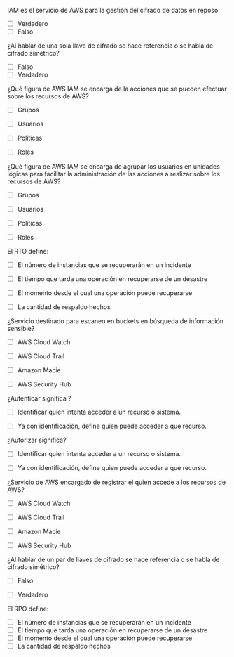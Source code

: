 IAM es el servicio de AWS para la gestión del cifrado de datos en reposo
- [ ] Verdadero 
- [ ] Falso

¿Al hablar de una sola llave de cifrado se hace referencia o se habla de cifrado simétrico?
- [ ]  Falso
- [ ]  Verdadero

¿Qué figura de AWS IAM se encarga de la acciones que se pueden efectuar sobre los recursos de AWS?
- [ ]  Grupos
- [ ]  Usuarios
- [ ]  Políticas
- [ ]  Roles


¿Qué figura de AWS IAM se encarga de agrupar los usuarios en unidades lógicas para facilitar la administración de las acciones a realizar sobre los recursos de AWS?
- [ ]  Grupos
- [ ]  Usuarios
- [ ]  Políticas
- [ ]  Roles


El RTO define:
- [ ] El número de instancias que se recuperarán en un incidente
- [ ] El tiempo que tarda una operación en recuperarse de un desastre 
- [ ] El momento desde el cual una operación puede recuperarse
- [ ] La cantidad de respaldo hechos



¿Servicio destinado para escaneo en buckets en búsqueda de información sensible?
- [ ]  AWS Cloud Watch
- [ ]  AWS Cloud Trail
- [ ]  Amazon Macie
- [ ] AWS Security Hub


¿Autenticar significa ?
- [ ]  Identificar quien intenta acceder a un recurso o sistema.
- [ ]  Ya con identificación, define quien puede acceder a que recurso.  



¿Autorizar significa?
- [ ]  Identificar quien intenta acceder a un recurso o sistema.
- [ ]  Ya con identificación, define quien puede acceder a que recurso.  



¿Servicio de AWS encargado de registrar el quien accede a los recursos de AWS?
- [ ]  AWS Cloud Watch
- [ ]  AWS Cloud Trail
- [ ]  Amazon Macie
- [ ] AWS Security Hub





¿Al hablar de un par de llaves de cifrado se hace referencia o se habla de cifrado simétrico?
- [ ]  Falso
- [ ]  Verdadero


El RPO define:
- [ ] El número de instancias que se recuperarán en un incidente
- [ ] El tiempo que tarda una operación en recuperarse de un desastre 
- [ ] El momento desde el cual una operación puede recuperarse
- [ ] La cantidad de respaldo hechos
